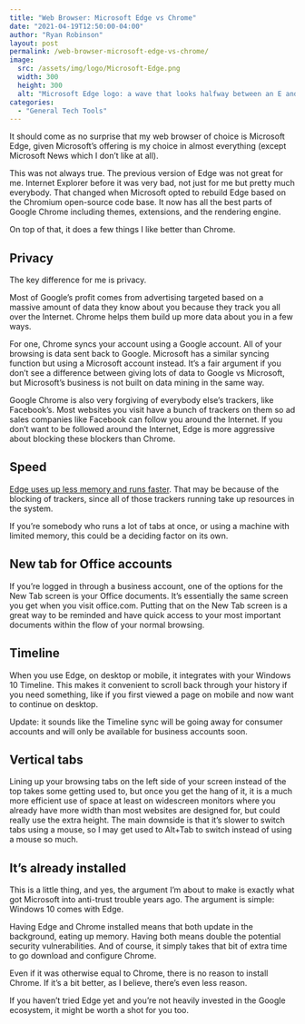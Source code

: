 ```yaml
---
title: "Web Browser: Microsoft Edge vs Chrome"
date: "2021-04-19T12:50:00-04:00"
author: "Ryan Robinson"
layout: post
permalink: /web-browser-microsoft-edge-vs-chrome/
image:
  src: /assets/img/logo/Microsoft-Edge.png
  width: 300
  height: 300
  alt: "Microsoft Edge logo: a wave that looks halfway between an E and a C"
categories:
  - "General Tech Tools"
---
```


It should come as no surprise that my web browser of choice is Microsoft Edge, given Microsoft’s offering is my choice in almost everything (except Microsoft News which I don’t like at all).

This was not always true. The previous version of Edge was not great for me. Internet Explorer before it was very bad, not just for me but pretty much everybody. That changed when Microsoft opted to rebuild Edge based on the Chromium open-source code base. It now has all the best parts of Google Chrome including themes, extensions, and the rendering engine.

On top of that, it does a few things I like better than Chrome.

## Privacy

The key difference for me is privacy.

Most of Google’s profit comes from advertising targeted based on a massive amount of data they know about you because they track you all over the Internet. Chrome helps them build up more data about you in a few ways.

For one, Chrome syncs your account using a Google account. All of your browsing is data sent back to Google. Microsoft has a similar syncing function but using a Microsoft account instead. It’s a fair argument if you don’t see a difference between giving lots of data to Google vs Microsoft, but Microsoft’s business is not built on data mining in the same way.

Google Chrome is also very forgiving of everybody else’s trackers, like Facebook’s. Most websites you visit have a bunch of trackers on them so ad sales companies like Facebook can follow you around the Internet. If you don’t want to be followed around the Internet, Edge is more aggressive about blocking these blockers than Chrome.

## Speed

[Edge uses up less memory and runs faster](https://www.tomsguide.com/news/chrome-firefox-edge-ram-comparison). That may be because of the blocking of trackers, since all of those trackers running take up resources in the system.

If you’re somebody who runs a lot of tabs at once, or using a machine with limited memory, this could be a deciding factor on its own.

## New tab for Office accounts

If you’re logged in through a business account, one of the options for the New Tab screen is your Office documents. It’s essentially the same screen you get when you visit office.com. Putting that on the New Tab screen is a great way to be reminded and have quick access to your most important documents within the flow of your normal browsing.

## Timeline

When you use Edge, on desktop or mobile, it integrates with your Windows 10 Timeline. This makes it convenient to scroll back through your history if you need something, like if you first viewed a page on mobile and now want to continue on desktop.

Update: it sounds like the Timeline sync will be going away for consumer accounts and will only be available for business accounts soon.

## Vertical tabs

Lining up your browsing tabs on the left side of your screen instead of the top takes some getting used to, but once you get the hang of it, it is a much more efficient use of space at least on widescreen monitors where you already have more width than most websites are designed for, but could really use the extra height. The main downside is that it’s slower to switch tabs using a mouse, so I may get used to Alt+Tab to switch instead of using a mouse so much.

## It’s already installed

This is a little thing, and yes, the argument I’m about to make is exactly what got Microsoft into anti-trust trouble years ago. The argument is simple: Windows 10 comes with Edge.

Having Edge and Chrome installed means that both update in the background, eating up memory. Having both means double the potential security vulnerabilities. And of course, it simply takes that bit of extra time to go download and configure Chrome.

Even if it was otherwise equal to Chrome, there is no reason to install Chrome. If it’s a bit better, as I believe, there’s even less reason.

If you haven’t tried Edge yet and you’re not heavily invested in the Google ecosystem, it might be worth a shot for you too.
